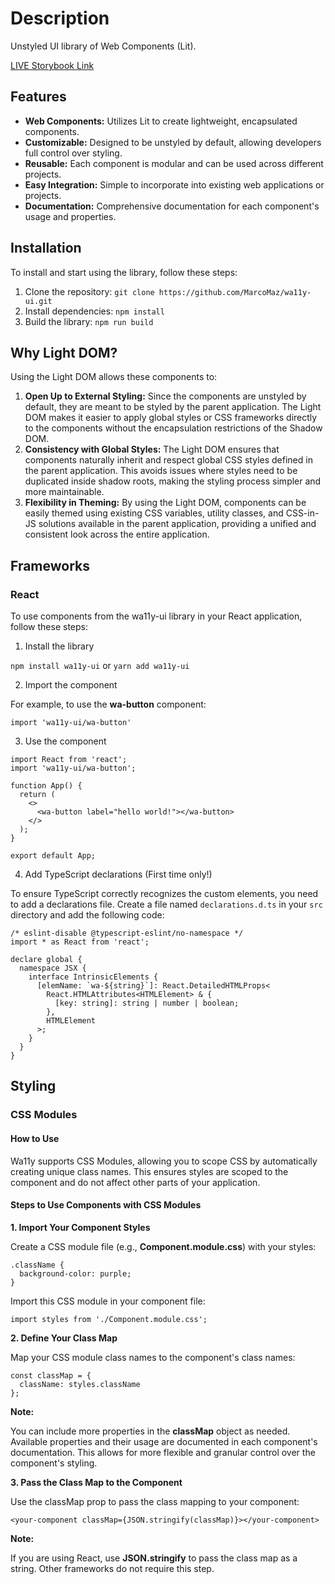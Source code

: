 # Description
Unstyled UI library of Web Components (Lit).

[LIVE Storybook Link](https://wa11y-storybook.netlify.app/?path=/story/atoms-button--button-with-default-label)


## Features
- **Web Components:** Utilizes Lit to create lightweight, encapsulated components.
- **Customizable:** Designed to be unstyled by default, allowing developers full control over styling.
- **Reusable:** Each component is modular and can be used across different projects.
- **Easy Integration:** Simple to incorporate into existing web applications or projects.
- **Documentation:** Comprehensive documentation for each component's usage and properties.

## Installation
To install and start using the library, follow these steps:

1. Clone the repository: ```git clone https://github.com/MarcoMaz/wa11y-ui.git```
2. Install dependencies: ```npm install```
3. Build the library: ```npm run build```

## Why Light DOM?
Using the Light DOM allows these components to:

1. **Open Up to External Styling:** Since the components are unstyled by default, they are meant to be styled by the parent application. The Light DOM makes it easier to apply global styles or CSS frameworks directly to the components without the encapsulation restrictions of the Shadow DOM.
2. **Consistency with Global Styles:** The Light DOM ensures that components naturally inherit and respect global CSS styles defined in the parent application. This avoids issues where styles need to be duplicated inside shadow roots, making the styling process simpler and more maintainable.
3. **Flexibility in Theming:** By using the Light DOM, components can be easily themed using existing CSS variables, utility classes, and CSS-in-JS solutions available in the parent application, providing a unified and consistent look across the entire application.

## Frameworks

### React

To use components from the wa11y-ui library in your React application, follow these steps:

1. Install the library

`npm install wa11y-ui` or `yarn add wa11y-ui`

2. Import the component

For example, to use the **wa-button** component:

`import 'wa11y-ui/wa-button'`

3. Use the component

```
import React from 'react';
import 'wa11y-ui/wa-button';

function App() {
  return (
    <>
      <wa-button label="hello world!"></wa-button>
    </>
  );
}

export default App;
```

4. Add TypeScript declarations (First time only!)

To ensure TypeScript correctly recognizes the custom elements, you need to add a declarations file. Create a file named `declarations.d.ts` in your `src` directory and add the following code:

```
/* eslint-disable @typescript-eslint/no-namespace */
import * as React from 'react';

declare global {
  namespace JSX {
    interface IntrinsicElements {
      [elemName: `wa-${string}`]: React.DetailedHTMLProps<
        React.HTMLAttributes<HTMLElement> & {
          [key: string]: string | number | boolean;
        },
        HTMLElement
      >;
    }
  }
}
```

## Styling

### CSS Modules

#### How to Use

Wa11y supports CSS Modules, allowing you to scope CSS by automatically creating unique class names. This ensures styles are scoped to the component and do not affect other parts of your application.


#### Steps to Use Components with CSS Modules

**1. Import Your Component Styles**

Create a CSS module file (e.g., **Component.module.css**) with your styles:

```
.className {
  background-color: purple;
}
```

Import this CSS module in your component file:

```
import styles from './Component.module.css';
```

**2. Define Your Class Map**

Map your CSS module class names to the component's class names:

```
const classMap = {
  className: styles.className
};
```
**Note:**

You can include more properties in the **classMap** object as needed. Available properties and their usage are documented in each component's documentation. This allows for more flexible and granular control over the component's styling.


**3. Pass the Class Map to the Component**

Use the classMap prop to pass the class mapping to your component:

```
<your-component classMap={JSON.stringify(classMap)}></your-component>
```
**Note:** 

If you are using React, use **JSON.stringify** to pass the class map as a string. Other frameworks do not require this step.


